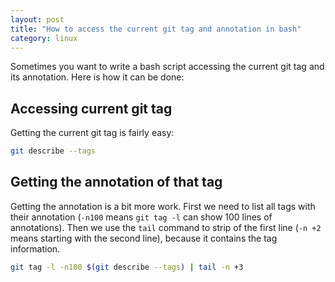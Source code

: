 ```yaml
---
layout: post
title: "How to access the current git tag and annotation in bash"
category: linux
---
```


Sometimes you want to write a bash script accessing the current git tag and its annotation. Here is how it can be done:

## Accessing current git tag

Getting the current git tag is fairly easy:

```bash
git describe --tags
```

## Getting the annotation of that tag

Getting the annotation is a bit more work. First we need to list all tags with their annotation (`-n100` means `git tag -l` can show 100 lines of annotations). Then we use the `tail` command to strip of the first line (`-n +2` means starting with the second line), because it contains the tag information.

```bash
git tag -l -n100 $(git describe --tags) | tail -n +3
```
